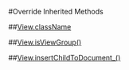 #Override Inherited Methods

##[View.className](api:view)

##[View.isViewGroup()](api:view)

##[View.insertChildToDocument_()](api:view)
